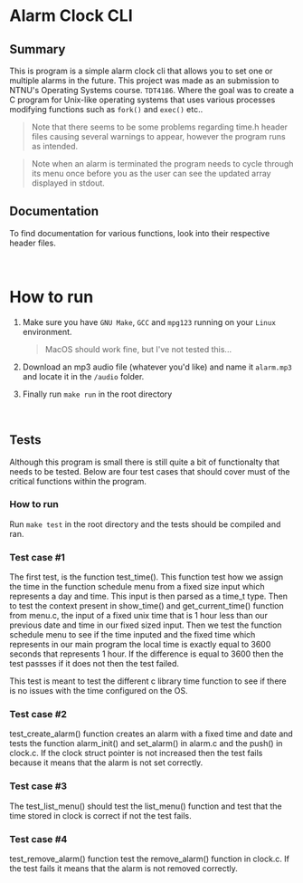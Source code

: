 # Alarm Clock CLI

## Summary

This is program is a simple alarm clock cli that allows you to set one or multiple alarms in the future. This project was made as an submission to NTNU's Operating Systems course. `TDT4186`. Where the goal was to create a C program for Unix-like operating systems that uses various processes modifying functions such as `fork()` and `exec()` etc..

> Note that there seems to be some problems regarding time.h header files causing several warnings to appear, however the program runs as intended.

> Note when an alarm is terminated the program needs to cycle through its menu once before you as the user can see the updated array displayed in stdout.

## Documentation

To find documentation for various functions, look into their respective header files.

<br />

# How to run

1. Make sure you have `GNU Make`, `GCC` and `mpg123` running on your `Linux` environment.

   > MacOS should work fine, but I've not tested this...

2. Download an mp3 audio file (whatever you'd like) and name it `alarm.mp3` and locate it in the `/audio` folder.

3. Finally run `make run` in the root directory

<br />

## Tests

Although this program is small there is still quite a bit of functionalty that needs to be tested. Below are four test cases that should cover must of the critical functions within the program.

### How to run

Run `make test` in the root directory and the tests should be compiled and ran.

### Test case #1

The first test, is the function test_time(). This function test how we assign the time in the function schedule menu from a fixed size input which represents a day and time. This input is then parsed as a time_t type. Then to test the context present in show_time() and get_current_time() function from menu.c, the input of a fixed unix time that is 1 hour less than our previous date and time in our fixed sized input. Then we test the function schedule menu to see if the time inputed and the fixed time which represents in our main program the local time is exactly equal to 3600 seconds that represents 1 hour. If the difference is equal to 3600 then the test passses if it does not then the test failed. 

This test is meant to test the different c library time function to see if there is no issues with the time configured on the OS.

### Test case #2

test_create_alarm() function creates an alarm with a fixed time and date and tests the function alarm_init() and set_alarm() in alarm.c and the push() in clock.c. If the clock struct pointer is not increased then the test fails because it means that the alarm is not set correctly.

### Test case #3

The test_list_menu() should test the list_menu() function and test that the time stored in clock is correct if not the test fails. 

### Test case #4

test_remove_alarm() function test the remove_alarm() function in clock.c. If the test fails it means that the alarm is not removed correctly. 

